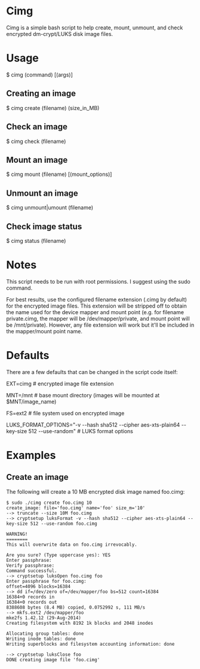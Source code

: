 # Cimg

Cimg is a simple bash script to help create, mount, unmount, and check encrypted dm-crypt/LUKS disk image files.

# Usage

$ cimg (command) [(args)]

## Creating an image

$ cimg create (filename) (size_in_MB)

## Check an image

$ cimg check (filename)

## Mount an image

$ cimg mount (filename) [(mount_options)]

## Unmount an image

$ cimg unmount|umount (filename)

## Check image status

$ cimg status (filename)

# Notes

This script needs to be run with root permissions. I suggest using the sudo command.

For best results, use the configured filename extension (.cimg by default) for the encrypted image files. This extension will be stripped off to obtain the name used for the device mapper and mount point (e.g. for filename private.cimg, the mapper will be /dev/mapper/private, and mount point will be /mnt/private). However, any file extension will work but it'll be included in the mapper/mount point name.

# Defaults

There are a few defaults that can be changed in the script code itself:

EXT=cimg # encrypted image file extension

MNT=/mnt # base mount directory (images will be mounted at $MNT/image_name)

FS=ext2  # file system used on encrypted image

LUKS_FORMAT_OPTIONS="-v --hash sha512 --cipher aes-xts-plain64 --key-size 512 --use-random" # LUKS format options

# Examples

## Create an image

The following will create a 10 MB encrypted disk image named foo.cimg:

````
$ sudo ./cimg create foo.cimg 10
create_image: file='foo.cimg' name='foo' size_m='10'
--> truncate --size 10M foo.cimg
--> cryptsetup luksFormat -v --hash sha512 --cipher aes-xts-plain64 --key-size 512 --use-random foo.cimg

WARNING!
========
This will overwrite data on foo.cimg irrevocably.

Are you sure? (Type uppercase yes): YES
Enter passphrase: 
Verify passphrase: 
Command successful.
--> cryptsetup luksOpen foo.cimg foo
Enter passphrase for foo.cimg: 
offset=4096 blocks=16384
--> dd if=/dev/zero of=/dev/mapper/foo bs=512 count=16384
16384+0 records in
16384+0 records out
8388608 bytes (8.4 MB) copied, 0.0752992 s, 111 MB/s
--> mkfs.ext2 /dev/mapper/foo
mke2fs 1.42.12 (29-Aug-2014)
Creating filesystem with 8192 1k blocks and 2048 inodes

Allocating group tables: done                            
Writing inode tables: done                            
Writing superblocks and filesystem accounting information: done

--> cryptsetup luksClose foo
DONE creating image file 'foo.cimg'
````
